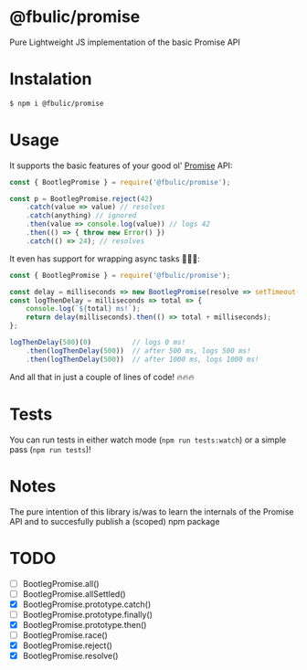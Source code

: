 # @fbulic/promise

Pure Lightweight JS implementation of the basic Promise API

# Instalation

```sh
$ npm i @fbulic/promise
```

# Usage

It supports the basic features of your good ol' [Promise](https://developer.mozilla.org/en-US/docs/Web/JavaScript/Reference/Global_Objects/Promise) API:

```javascript
const { BootlegPromise } = require('@fbulic/promise');

const p = BootlegPromise.reject(42)
    .catch(value => value) // resolves
    .catch(anything) // ignored
    .then(value => console.log(value)) // logs 42
    .then(() => { throw new Error() })
    .catch(() => 24); // resolves
```

It even has support for wrapping async tasks 🔮🔮🔮:

```javascript
const { BootlegPromise } = require('@fbulic/promise');

const delay = milliseconds => new BootlegPromise(resolve => setTimeout(resolve, milliseconds));
const logThenDelay = milliseconds => total => {
    console.log(`${total} ms!`);
    return delay(milliseconds).then(() => total + milliseconds);
};

logThenDelay(500)(0)          // logs 0 ms!
    .then(logThenDelay(500))  // after 500 ms, logs 500 ms!
    .then(logThenDelay(500))  // after 1000 ms, logs 1000 ms!
```

And all that in just a couple of lines of code! 🔥🔥🔥

# Tests

You can run tests in either watch mode (`npm run tests:watch`) or a simple pass (`npm run tests`)!

# Notes

The pure intention of this library is/was to learn the internals of the Promise API and to succesfully publish a (scoped) npm package

# TODO

- [ ] BootlegPromise.all()
- [ ] BootlegPromise.allSettled()
- [x] BootlegPromise.prototype.catch()
- [ ] BootlegPromise.prototype.finally()
- [x] BootlegPromise.prototype.then()
- [ ] BootlegPromise.race()
- [x] BootlegPromise.reject()
- [x] BootlegPromise.resolve()